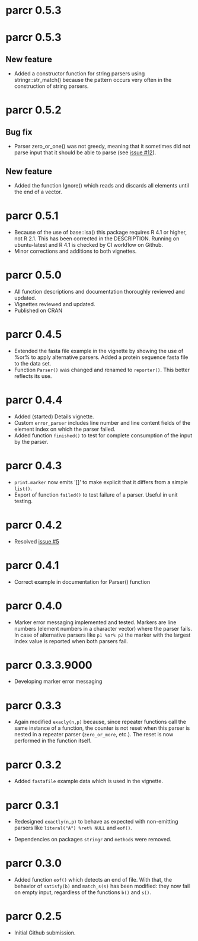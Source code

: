 # parcr 0.5.3

# parcr 0.5.3

## New feature

* Added a constructor function for string parsers using stringr::str_match() 
because the pattern occurs very often in the construction of string parsers.

# parcr 0.5.2

## Bug fix

* Parser zero_or_one() was not greedy, meaning that it sometimes did not parse
input that it should be able to parse (see 
[issue #12](https://github.com/SystemsBioinformatics/parcr/issues/12)).

## New feature

* Added the function Ignore() which reads and discards all elements until the 
  end of a vector.

# parcr 0.5.1

* Because of the use of base::isa() this package requires R 4.1 or higher, 
  not R 2.1. This has been corrected in the DESCRIPTION. Running on 
  ubuntu-latest and R 4.1 is checked by CI workflow on Github.
* Minor corrections and additions to both vignettes.

# parcr 0.5.0

* All function descriptions and documentation thoroughly reviewed and updated.
* Vignettes reviewed and updated.
* Published on CRAN

# parcr 0.4.5

* Extended the fasta file example in the vignette by showing the use of %or% 
  to apply alternative parsers. Added a protein sequence fasta file to the data
  set.
* Function `Parser()` was changed and renamed to `reporter()`. This better 
  reflects its use.

# parcr 0.4.4

* Added (started) Details vignette.
* Custom `error_parser` includes line number and line content fields of the 
  element index on which the parser failed.
* Added function `finished()` to test for complete consumption of the input by
  the parser.

# parcr 0.4.3

* `print.marker` now emits '[]' to make explicit that it differs from a simple
  `list()`.
* Export of function `failed()` to test failure of a parser. Useful in 
  unit testing.

# parcr 0.4.2

* Resolved [issue #5](https://github.com/SystemsBioinformatics/parcr/issues/5)

# parcr 0.4.1

* Correct example in documentation for Parser() function

# parcr 0.4.0

* Marker error messaging implemented and tested. Markers are line numbers 
  (element numbers in a character vector) where the parser fails. In case of
  alternative parsers like `p1 %or% p2` the marker with the largest index value
  is reported when both parsers fail.

# parcr 0.3.3.9000

* Developing marker error messaging

# parcr 0.3.3

* Again modified `exacly(n,p)` because, since repeater functions call the 
  same instance of a function, the counter is not reset when this 
  parser is nested in a repeater parser (`zero_or_more`, etc.). The reset is 
  now performed in the function itself.

# parcr 0.3.2

* Added `fastafile` example data which is used in the vignette.

# parcr 0.3.1

* Redesigned `exactly(n,p)` to behave as expected with non-emitting parsers 
  like `literal("A") %ret% NULL` and `eof()`.

* Dependencies on packages `stringr` and `methods` were removed.

# parcr 0.3.0

* Added function `eof()` which detects an end of file. With that, the behavior
  of `satisfy(b)` and `match_s(s)` has been modified: they now fail on empty 
  input, regardless of the functions `b()` and `s()`.

# parcr 0.2.5

* Initial Github submission.
